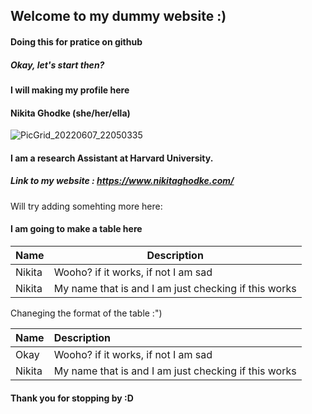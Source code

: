 ## Welcome to my dummy website :)
#### Doing this for pratice on github


##### Okay, let's start then?

#### I will making my profile here

#### Nikita Ghodke (she/her/ella)

![PicGrid_20220607_22050335](https://user-images.githubusercontent.com/87821749/203017346-7b4c5392-ebba-4a21-afa7-3ed2da8fec1a.jpg)

#### I am a research Assistant at Harvard University.

##### Link to my website : https://www.nikitaghodke.com/

Will try adding somehting more here:

#### I am going to make a table here
 
| Name    | Description |
| -----   | ----------- |
| Nikita  | Wooho? if it works, if not I am sad| 
| Nikita  | My name that is and I am just checking if this works | 

Chaneging the format of the table :")

| Name    | Description |
| :----   | :---------- |
| Okay    | Wooho? if it works, if not I am sad | 
| Nikita  | My name that is and I am just checking if this works | 


#### Thank you for stopping by :D





